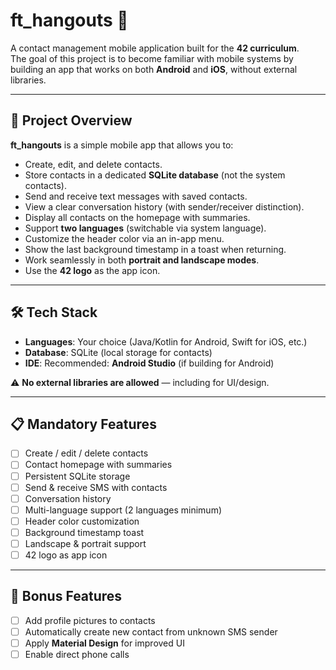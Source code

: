 # ft_hangouts 📱  

A contact management mobile application built for the **42 curriculum**.  
The goal of this project is to become familiar with mobile systems by building an app that works on both **Android** and **iOS**, without external libraries.  

---

## 🚀 Project Overview  

**ft_hangouts** is a simple mobile app that allows you to:  
- Create, edit, and delete contacts.  
- Store contacts in a dedicated **SQLite database** (not the system contacts).  
- Send and receive text messages with saved contacts.  
- View a clear conversation history (with sender/receiver distinction).  
- Display all contacts on the homepage with summaries.  
- Support **two languages** (switchable via system language).  
- Customize the header color via an in-app menu.  
- Show the last background timestamp in a toast when returning.  
- Work seamlessly in both **portrait and landscape modes**.  
- Use the **42 logo** as the app icon.  

---

## 🛠️ Tech Stack  

- **Languages**: Your choice (Java/Kotlin for Android, Swift for iOS, etc.)  
- **Database**: SQLite (local storage for contacts)  
- **IDE**: Recommended: **Android Studio** (if building for Android)  

⚠️ **No external libraries are allowed** — including for UI/design.  

---

## 📋 Mandatory Features  

- [ ] Create / edit / delete contacts  
- [ ] Contact homepage with summaries  
- [ ] Persistent SQLite storage  
- [ ] Send & receive SMS with contacts  
- [ ] Conversation history  
- [ ] Multi-language support (2 languages minimum)  
- [ ] Header color customization  
- [ ] Background timestamp toast  
- [ ] Landscape & portrait support  
- [ ] 42 logo as app icon  

---

## 🌟 Bonus Features  

- [ ] Add profile pictures to contacts  
- [ ] Automatically create new contact from unknown SMS sender  
- [ ] Apply **Material Design** for improved UI  
- [ ] Enable direct phone calls  
